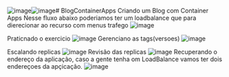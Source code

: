 ![image](https://github.com/user-attachments/assets/338fc330-12d6-4071-a697-55c0e552d3dd)![image](https://github.com/user-attachments/assets/8295769e-a17a-410e-91d1-a496f47a65c5)# BlogContainerApps
Criando um Blog com Container Apps
Nesse fluxo abaixo poderiamos ter um loadbalance que para dierecionar ao recurso com menus trafego
![image](https://github.com/user-attachments/assets/42e8cf22-3d25-47d9-a9f5-abac26766649)

Praticnado o exercicio
![image](https://github.com/user-attachments/assets/fc34a940-fb5e-45f1-91eb-05adcfdb07a5)
Gerenciano as tags(versoes)
![image](https://github.com/user-attachments/assets/a2b6dac6-edee-4b94-82c3-dd51a4a7774a)

Escalando replicas 
![image](https://github.com/user-attachments/assets/4cddfd5a-dff2-424a-b8a9-c8f42f1daee0)
Revisão das replicas
![image](https://github.com/user-attachments/assets/68c4bad9-6392-4650-b539-26628dcd39c0)
Recuperando o endereço da aplicação, caso a gente tenha om LoadBalance vamos ter dois endereçoes da apçicação.
![image](https://github.com/user-attachments/assets/09fc8780-7b64-44a3-a538-7f3184bb1e3a)
